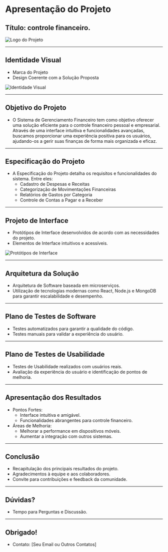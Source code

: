 # Apresentação do Projeto

## Título: controle financeiro.

![Logo do Projeto](caminho_para_logo.png)

---

## Identidade Visual

- Marca do Projeto
- Design Coerente com a Solução Proposta

![Identidade Visual](caminho_para_identidade_visual.png)

---

## Objetivo do Projeto

- O Sistema de Gerenciamento Financeiro tem como objetivo oferecer uma solução eficiente para o controle financeiro pessoal e empresarial. Através de uma interface intuitiva e funcionalidades avançadas, buscamos proporcionar uma experiência positiva para os usuários, ajudando-os a gerir suas finanças de forma mais organizada e eficaz.

---

## Especificação do Projeto

- A Especificação do Projeto detalha os requisitos e funcionalidades do sistema. Entre eles:
  - Cadastro de Despesas e Receitas
  - Categorização de Movimentações Financeiras
  - Relatórios de Gastos por Categoria
  - Controle de Contas a Pagar e a Receber

---

## Projeto de Interface

- Protótipos de Interface desenvolvidos de acordo com as necessidades do projeto.
- Elementos de Interface intuitivos e acessíveis.

![Protótipos de Interface](caminho_para_prototipos.png)

---

## Arquitetura da Solução

- Arquitetura de Software baseada em microserviços.
- Utilização de tecnologias modernas como React, Node.js e MongoDB para garantir escalabilidade e desempenho.

---

## Plano de Testes de Software

- Testes automatizados para garantir a qualidade do código.
- Testes manuais para validar a experiência do usuário.

---

## Plano de Testes de Usabilidade

- Testes de Usabilidade realizados com usuários reais.
- Avaliação da experiência do usuário e identificação de pontos de melhoria.

---

## Apresentação dos Resultados

- Pontos Fortes:
  - Interface intuitiva e amigável.
  - Funcionalidades abrangentes para controle financeiro.
- Áreas de Melhoria:
  - Melhorar a performance em dispositivos móveis.
  - Aumentar a integração com outros sistemas.

---

## Conclusão

- Recapitulação dos principais resultados do projeto.
- Agradecimentos à equipe e aos colaboradores.
- Convite para contribuições e feedback da comunidade.

---

## Dúvidas?

- Tempo para Perguntas e Discussão.

---

## Obrigado!

- Contato: [Seu Email ou Outros Contatos]
